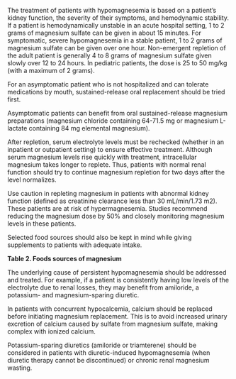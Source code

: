 The treatment of patients with hypomagnesemia is based on a patient’s kidney function, the severity of their symptoms, and hemodynamic stability. If a patient is hemodynamically unstable in an acute hospital setting, 1 to 2 grams of magnesium sulfate can be given in about 15 minutes. For symptomatic, severe hypomagnesemia in a stable patient, 1 to 2 grams of magnesium sulfate can be given over one hour. Non-emergent repletion of the adult patient is generally 4 to 8 grams of magnesium sulfate given slowly over 12 to 24 hours. In pediatric patients, the dose is 25 to 50 mg/kg (with a maximum of 2 grams).

For an asymptomatic patient who is not hospitalized and can tolerate medications by mouth, sustained-release oral replacement should be tried first.

Asymptomatic patients can benefit from oral sustained-release magnesium preparations (magnesium chloride containing 64-71.5 mg or magnesium L-lactate containing 84 mg elemental magnesium).

After repletion, serum electrolyte levels must be rechecked (whether in an inpatient or outpatient setting) to ensure effective treatment. Although serum magnesium levels rise quickly with treatment, intracellular magnesium takes longer to replete. Thus, patients with normal renal function should try to continue magnesium repletion for two days after the level normalizes.

Use caution in repleting magnesium in patients with abnormal kidney function (defined as creatinine clearance less than 30 mL/min/1.73 m2). These patients are at risk of hypermagnesemia. Studies recommend reducing the magnesium dose by 50% and closely monitoring magnesium levels in these patients.

Selected food sources should also be kept in mind while giving supplements to patients with adequate intake.

**Table 2. Foods sources of magnesium**

The underlying cause of persistent hypomagnesemia should be addressed and treated. For example, if a patient is consistently having low levels of the electrolyte due to renal losses, they may benefit from amiloride, a potassium- and magnesium-sparing diuretic.

In patients with concurrent hypocalcemia, calcium should be replaced before initiating magnesium replacement. This is to avoid increased urinary excretion of calcium caused by sulfate from magnesium sulfate, making complex with ionized calcium.

Potassium-sparing diuretics (amiloride or triamterene) should be considered in patients with diuretic-induced hypomagnesemia (when diuretic therapy cannot be discontinued) or chronic renal magnesium wasting.